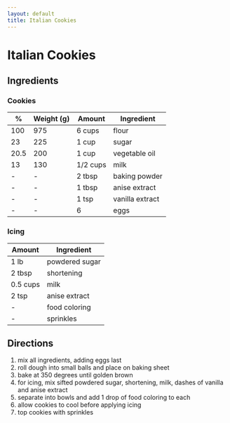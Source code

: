 ```yaml
---
layout: default
title: Italian Cookies
---
```


# Italian Cookies

## Ingredients

### Cookies

% | Weight (g) | Amount | Ingredient
-|-|-|-
100 | 975 | 6 cups | flour
23 | 225 | 1 cup | sugar
20.5 | 200 | 1 cup | vegetable oil
13 | 130 | 1/2 cups | milk
- | - | 2 tbsp | baking powder
- | - | 1 tbsp | anise extract
- | - | 1 tsp | vanilla extract
- | - | 6 | eggs

### Icing

Amount | Ingredient
-|-
1 lb | powdered sugar
2 tbsp | shortening
0.5 cups | milk
2 tsp | anise extract
- | food coloring
- | sprinkles

## Directions

1. mix all ingredients, adding eggs last
2. roll dough into small balls and place on baking sheet
3. bake at 350 degrees until golden brown
4. for icing, mix sifted powdered sugar, shortening, milk, dashes of vanilla and anise extract
5. separate into bowls and add 1 drop of food coloring to each
6. allow cookies to cool before applying icing
7. top cookies with sprinkles